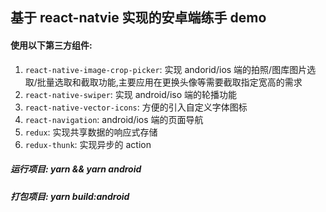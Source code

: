 ## 基于 react-natvie 实现的安卓端练手 demo
#### 使用以下第三方组件:

1. `react-native-image-crop-picker`: 实现 andorid/ios 端的拍照/图库图片选取/批量选取和截取功能,主要应用在更换头像等需要截取指定宽高的需求
2. `react-native-swiper`: 实现 android/iso 端的轮播功能
3. `react-native-vector-icons`: 方便的引入自定义字体图标
4. `react-navigation`: android/ios 端的页面导航
5. `redux`: 实现共享数据的响应式存储
6. `redux-thunk`: 实现异步的 action

##### 运行项目: yarn && yarn android

##### 打包项目: yarn build:android

